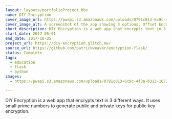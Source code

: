 ```yaml
---
layout: layouts/portfolioProject.hbs
name: DIY Encryption
cover_image_url: https://pwapi.s3.amazonaws.com/uploads/0791c813-6c9c-4f3a-b313-167205f866f0
cover_image_alt: A screenshot of the app showing 3 options, Offset Encryption, Shared Key Encyrption, and Public Key Encryption
short_description: DIY Encryption is a web app that encrypts text in 3 different ways. It uses small prime numbers to generate public and private keys for public key encryption.
start_date: 2017-05-01
end_date: 2017-10-25
project_url: https://diy-encryption.glitch.me/
source_url: https://github.com/patrickweaver/encryption-flask/
status: Complete
tags:
  - education
  - flask
  - python
images:
  - https://pwapi.s3.amazonaws.com/uploads/0791c813-6c9c-4f3a-b313-167205f866f0

---
```


DIY Encryption is a web app that encrypts text in 3 different ways. It uses small prime numbers to generate public and private keys for public key encryption.